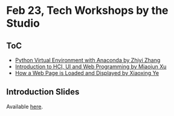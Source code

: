 # Feb 23, Tech Workshops by the Studio

## ToC

- [Python Virtual Environment with Anaconda by Zhiyi Zhang](https://github.com/Sunneversets-Studio/workshop/tree/master/3-Feb-23/Python%20Virtual%20Environment%20with%20Anaconda)
- [Introduction to HCI, UI and Web Programming by Miaojun Xu](https://github.com/Sunneversets-Studio/workshop/tree/master/2-Feb-23/Introduction%20to%20HCI%2C%20UI%20and%20Web%20Programming)
- [How a Web Page is Loaded and Displayed by Xiaoxing Ye](https://github.com/Sunneversets-Studio/workshop/tree/master/2-Feb-23/How%20a%20Web%20Page%20is%20Loaded%20and%20Displayed)

## Introduction Slides

Available 
[here](https://docs.google.com/presentation/d/1EE_z0iSOvT2TmGirHas2Ne0TcuLATb-zEEmGTCGhRGo/edit?usp=sharing).

